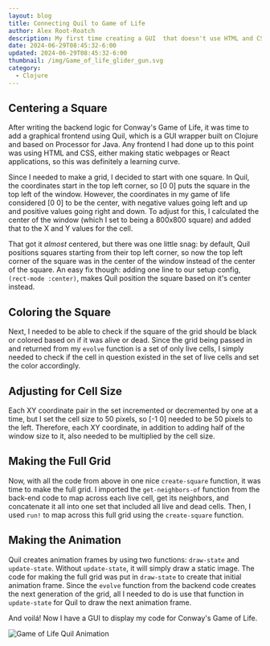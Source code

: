 ```yaml
---
layout: blog
title: Connecting Quil to Game of Life
author: Alex Root-Roatch
description: My first time creating a GUI  that doesn't use HTML and CSS
date: 2024-06-29T08:45:32-6:00
updated: 2024-06-29T08:45:32-6:00
thumbnail: /img/Game_of_life_glider_gun.svg
category:
  - Clojure
---
```


## Centering a Square

After writing the backend logic for Conway's Game of Life, it was time to add a graphical frontend using Quil, which is a GUI wrapper built on Clojure and based on Processor for Java. Any frontend I had done up to this point was using HTML and CSS, either making static webpages or React applications, so this was definitely a learning curve. 

Since I needed to make a grid, I decided to start with one square. In Quil, the coordinates start in the top left corner, so [0 0] puts the square in the top left of the window. However, the coordinates in my game of life considered [0 0] to be the center, with negative values going left and up and positive values going right and down. To adjust for this, I calculated the center of the window (which I set to being a 800x800 square) and added that to the X and Y values for the cell. 

That got it *almost* centered, but there was one little snag: by default, Quil positions squares starting from their top left corner, so now the top left corner of the square was in the center of the window instead of the center of the square. An easy fix though: adding one line to our setup config, `(rect-mode :center)`, makes Quil position the square based on it's center instead.

## Coloring the Square

Next, I needed to be able to check if the square of the grid should be black or colored based on if it was alive or dead. Since the grid being passed in and returned from my `evolve` function is a set of only live cells, I simply needed to check if the cell in question existed in the set of live cells and set the color accordingly. 

## Adjusting for Cell Size

Each XY coordinate pair in the set incremented or decremented by one at a time, but I set the cell size to 50 pixels, so [-1 0] needed to be 50 pixels to the left. Therefore, each XY coordinate, in addition to adding half of the window size to it, also needed to be multiplied by the cell size. 

## Making the Full Grid

Now, with all the code from above in one nice `create-square` function, it was time to make the full grid. I imported the `get-neighbors-of` function from the back-end code to map across each live cell, get its neighbors, and concatenate it all into one set that included all live and dead cells. Then, I used `run!` to map across this full grid using the `create-square` function. 

## Making the Animation

Quil creates animation frames by using two functions: `draw-state` and `update-state`. Without `update-state`, it will simply draw a static image. The code for making the full grid was put in `draw-state` to create that initial animation frame. Since the `evolve` function from the backend code creates the next generation of the grid, all I needed to do is use that function in `update-state` for Quil to draw the next animation frame. 

And voilá! Now I have a GUI to display my code for Conway's Game of Life. 

![Game of Life Quil Animation](/img/game-of-life.gif)
 
